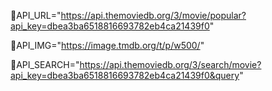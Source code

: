 
📌API_URL="https://api.themoviedb.org/3/movie/popular?api_key=dbea3ba6518816693782eb4ca21439f0"

📌API_IMG="https://image.tmdb.org/t/p/w500/"

📌API_SEARCH="https://api.themoviedb.org/3/search/movie?api_key=dbea3ba6518816693782eb4ca21439f0&query"
